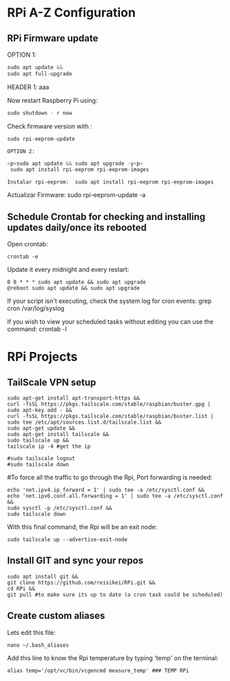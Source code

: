 <p><h1>RPi A-Z Configuration</h1><p>

<p><h2>RPi Firmware update</h1><p>

OPTION 1:
 ```javascript
sudo apt update &&
sudo apt full-upgrade
```

 HEADER 1: aaa
 
Now restart Raspberry Pi using:

 ```javascript 
sudo shutdown - r now
 ```
  
  Check firmware version with :
  ```javascript
  sudo rpi-eeprom-update
   ```
    
    OPTION 2:
```javascript 
<p>sudo apt update && sudo apt upgrade -y<p>
 sudo apt install rpi-eeprom rpi-eeprom-images
```    
    Instalar rpi-eeprom:  sudo apt install rpi-eeprom rpi-eeprom-images
Actualizar Firmware: sudo rpi-eeprom-update -a

<h2>Schedule Crontab for checking and installing updates daily/once its rebooted</h1>

 Open crontab:
 ```
crontab -e
```
Update it every midnight and every restart:
```
0 0 * * * sudo apt update && sudo apt upgrade
@reboot sudo apt update && sudo apt upgrade
```
If your script isn't executing, check the system log for cron events:
grep cron /var/log/syslog

If you wish to view your scheduled tasks without editing you can use the command:
crontab -l 

<p><h1>RPi Projects</h1><p>

<h2>TailScale VPN setup</h2>

```
sudo apt-get install apt-transport-https &&
curl -fsSL https://pkgs.tailscale.com/stable/raspbian/buster.gpg | sudo apt-key add - &&
curl -fsSL https://pkgs.tailscale.com/stable/raspbian/buster.list | sudo tee /etc/apt/sources.list.d/tailscale.list &&
sudo apt-get update &&
sudo apt-get install tailscale &&
sudo tailscale up &&
tailscale ip -4 #get the ip 

#sudo tailscale logout
#sudo tailscale down
 ```
 
#To force all the traffic to go through the Rpi, Port forwarding is needed:

```
echo 'net.ipv4.ip_forward = 1' | sudo tee -a /etc/sysctl.conf &&
echo 'net.ipv6.conf.all.forwarding = 1' | sudo tee -a /etc/sysctl.conf &&
sudo sysctl -p /etc/sysctl.conf &&
sudo tailscale down
```

With this final command, the Rpi will be an exit node:

```
sudo tailscale up --advertise-exit-node
```
 
 <h2>Install GIT and sync your repos</h2>
 
 ```
 sudo apt install git &&
 git clone https://github.com/reisikei/RPi.git &&
 cd RPi &&
 git pull #to make sure its up to date (a cron task could be scheduled)
```



 <h2>Create custom aliases</h2>
 
Lets edit this file:
```
nano ~/.bash_aliases
```

Add this line to know the Rpi temperature by typing 'temp' on the terminal:
```
alias temp='/opt/vc/bin/vcgencmd measure_temp' ### TEMP RPi
```
